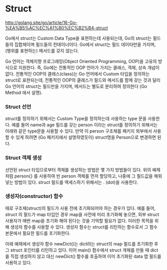 # Struct 

http://golang.site/go/article/16-Go-%EA%B5%AC%EC%A1%B0%EC%B2%B4-struct

Go에서 struct는 Custom Data Type을 표현하는데 사용되는데, Go의 struct는 필드들의 집합체이며 필드들의 컨테이너이다. Go에서 struct는 필드 데이타만을 가지며, (행위를 표현하는) 메서드를 갖지 않는다.

Go 언어는 객체지향 프로그래밍(Object Oriented Programming, OOP)을 고유의 방식으로 지원한다. 즉, Go에는 전통적인 OOP 언어가 가지는 클래스, 객체, 상속 개념이 없다. 전통적인 OOP의 클래스(class)는 Go 언어에서 Custom 타입을 정의하는 struct로 표현되는데, 전통적인 OOP의 클래스가 필드와 메서드를 함께 갖는 것과 달리 Go 언어의 struct는 필드만을 가지며, 메서드는 별도로 분리하여 정의한다 (Go Method 에서 설명).

### Struct 선언

struct를 정의하기 위해서는 Custom Type을 정의하는데 사용하는 type 문을 사용한다. 예를 들어 name과 age 필드를 갖는 person 이라는 struct를 정의하기 위해서는 아래와 같은 type문을 사용할 수 있다. 만약 이 person 구조체를 패키지 외부에서 사용할 수 있게 하려면 (Go 패키지에서 설명하였듯이) struct명을 Person으로 변경하면 된다.

### Struct 객체 생성

선언된 struct 타입으로부터 객체를 생성하는 방법은 몇 가지 방법들이 있다. 위의 예제처럼 person{} 를 사용하여 빈 person 객체를 먼저 할당하고, 나중에 그 필드값을 채워넣는 방법이 있다. struct 필드를 엑세스하기 위해서는 . (dot)을 사용한다.

### 생성자(constructor) 함수

때로 구조체(struct)의 필드가 사용 전에 초기화되어야 하는 경우가 있다. 예를 들어, struct 의 필드가 map 타입인 경우 map을 사전에 미리 초기화해 놓으면, 외부 struct 사용자가 매번 map을 초기화 해야 된다는 것을 기억할 필요가 없다. 이러한 목적을 위해 생성자 함수를 사용할 수 있다. 생성자 함수는 struct를 리턴하는 함수로서 그 함수 본문에서 필요한 필드를 초기화한다.

아래 예제에서 생성자 함수 newDict()는 dict라는 struct의 map 필드를 초기화한 후 그 struct 포인터를 리턴하고 있다. 이어 main() 함수에서 struct 개체를 만들 때 dict 를 직접 생성하지 않고 대신 newDict() 함수를 호출하여 이미 초기화된 data 맵 필드를 사용하고 있다.

